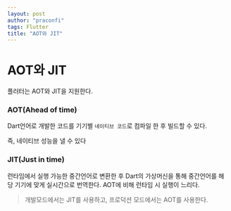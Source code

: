 ```yaml
---
layout: post
author: "praconfi"
tags: Flutter
title: "AOT와 JIT"
---
```


# AOT와 JIT

플러터는 AOT와 JIT을 지원한다.

### AOT(Ahead of time)

Dart언어로 개발한 코드를 기기별 `네이티브 코드`로 컴파일 한 후 빌드할 수 있다.

즉, 네이티브 성능을 낼 수 있다

### JIT(Just in time)

런타임에서 실행 가능한 중간언어로 변환한 후 Dart의 가상머신을 통해 중간언어를 해당 기기에 맞게 실시간으로 번역한다. AOT에 비해 런타임 시 실행이 느리다.

> 개발모드에서는 JIT를 사용하고, 프로덕션 모드에서는 AOT를 사용한다.